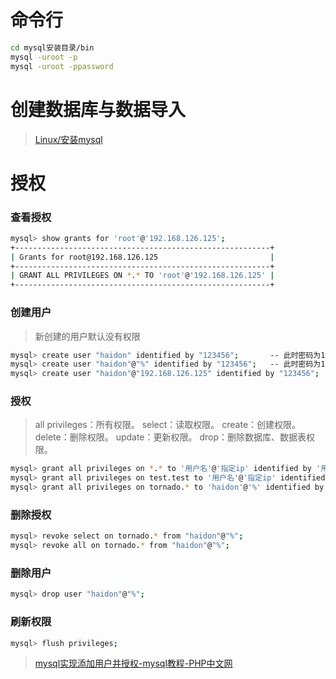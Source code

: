 # 命令行

```bash
cd mysql安装目录/bin
mysql -uroot -p
mysql -uroot -ppassword
```



# 创建数据库与数据导入

> [Linux/安装mysql](Linux/安装mysql.md)



# 授权

### 查看授权

```bash
mysql> show grants for 'root'@'192.168.126.125';
+---------------------------------------------------------+
| Grants for root@192.168.126.125                         |
+---------------------------------------------------------+
| GRANT ALL PRIVILEGES ON *.* TO 'root'@'192.168.126.125' |
+---------------------------------------------------------+
```

### 创建用户

> 新创建的用户默认没有权限

```bash
mysql> create user "haidon" identified by "123456";       -- 此时密码为123456，host值为%。
mysql> create user "haidon"@"%" identified by "123456";   -- 此时密码为123456
mysql> create user "haidon"@"192.168.126.125" identified by "123456";   -- 此时密码为123456
```

### 授权

> all privileges：所有权限。
> select：读取权限。
> create：创建权限。
> delete：删除权限。
> update：更新权限。
> drop：删除数据库、数据表权限。

```bash
mysql> grant all privileges on *.* to '用户名'@'指定ip' identified by '用户密码';
mysql> grant all privileges on test.test to '用户名'@'指定ip' identified by '用户密码';
mysql> grant all privileges on tornado.* to 'haidon'@'%' identified by '123456';
```

### 删除授权

```bash
mysql> revoke select on tornado.* from "haidon"@"%";
mysql> revoke all on tornado.* from "haidon"@"%";
```

### 删除用户

```bash
mysql> drop user "haidon"@"%";
```

### 刷新权限

```bash
mysql> flush privileges;
```

> [mysql实现添加用户并授权-mysql教程-PHP中文网](https://www.php.cn/mysql-tutorials-441823.html)
